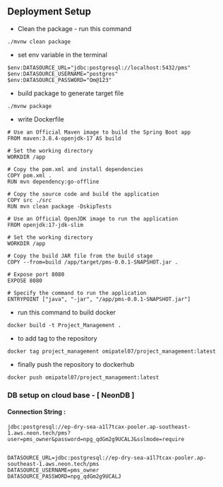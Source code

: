 ## Deployment Setup

- Clean the package - run this command

```
./mvnw clean package
```

- set env variable in the terminal

```
$env:DATASOURCE_URL="jdbc:postgresql://localhost:5432/pms"
$env:DATASOURCE_USERNAME="postgres"
$env:DATASOURCE_PASSWORD="Om@123"
```

- build package to generate target file

```
./mvnw package
```

- write Dockerfile

```
# Use an Official Maven image to build the Spring Boot app
FROM maven:3.8.4-openjdk-17 AS build

# Set the working directory
WORKDIR /app

# Copy the pom.xml and install dependencies
COPY pom.xml .
RUN mvn dependency:go-offline

# Copy the source code and build the application
COPY src ./src
RUN mvn clean package -DskipTests

# Use an Official OpenJDK image to run the application
FROM openjdk:17-jdk-slim

# Set the working directory
WORKDIR /app

# Copy the build JAR file from the build stage
COPY --from=build /app/target/pms-0.0.1-SNAPSHOT.jar .

# Expose port 8080
EXPOSE 8080

# Specify the command to run the application
ENTRYPOINT ["java", "-jar", "/app/pms-0.0.1-SNAPSHOT.jar"]
```

- run this command to build docker

```
docker build -t Project_Management .
```

- to add tag to the repository

```
docker tag project_management omipatel07/project_management:latest
```

- finally push the repository to dockerhub

```
docker push omipatel07/project_management:latest
```


### DB setup on cloud base - [ NeonDB ]

#### Connection String : 
```
jdbc:postgresql://ep-dry-sea-a1l7tcax-pooler.ap-southeast-1.aws.neon.tech/pms?user=pms_owner&password=npg_qdGm2g9UCALJ&sslmode=require


DATASOURCE_URL=jdbc:postgresql://ep-dry-sea-a1l7tcax-pooler.ap-southeast-1.aws.neon.tech/pms
DATASOURCE_USERNAME=pms_owner
DATASOURCE_PASSWORD=npg_qdGm2g9UCALJ
```